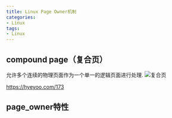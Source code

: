 ```yaml
---
title: Linux Page Owner机制
categories: 
- Linux
tags:
- Linux
---
```


## compound page（复合页）
允许多个连续的物理页面作为一个单一的逻辑页面进行处理.
![复合页](/images/内存管理/Linux复合页.png)


https://hyeyoo.com/173

## page_owner特性



